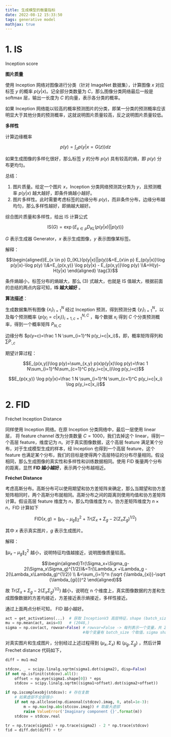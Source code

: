 ```yaml
---
title: 生成模型的衡量指标
date: 2022-08-12 15:33:50
tags: generative model
mathjax: true
---
```


# 1. IS

Inception score

**图片质量**

使用 Inception 网络对图像进行分类（针对 ImageNet 数据集），计算图像 $x$ 对应标签 $y$ 的概率 $p(y|x)$。记全部分类数量为 $C$，那么图像分类网络最后一般是 softmax 层，输出一长度为 $C$ 的向量，表示各分类的概率。

如果 Inception 网络能以较高的概率预测图片的分类，即某一分类的预测概率应该明显大于其他分类的预测概率，这就说明图片质量较高，反之说明图片质量较低。

**多样性**

计算边缘概率

$$p(y)=\int_z p(y|x=G(z))dz \tag{1}$$

如果生成图像的多样化很好，那么标签 $y$ 的分布 $p(y)$ 具有较高的熵，即 $p(y)$ 分布更均匀。

总结：

1. 图片质量。给定一个图片 $x$，Inception 分类网络预测其分类为 $y$，且预测概率 $p(y|x)$ 越大越好，即条件熵越小越好。
2. 图片多样性。此时需要考虑标签的边缘分布 $p(y)$，而非条件分布，边缘分布越均匀，那么多样性越好，即熵越大越好。

综合图片质量和多样性，给出 IS 计算公式

$$\text{IS}(G)=\exp \{ E_{x \in p} D_{KL}(p(y|x)||p(y))\} \tag{2}$$

$G$ 表示生成器 Generator，$x$ 表示生成图像，$y$ 表示图像某标签。

解释：

$$\begin{aligned}E_{x \in p} D_{KL}(p(y|x)||p(y))&=E_{x\in p} E_{p(y|x)}\log p(y|x)-\log p(y)
\\&=E_{p(x,y)} \log p(y|x) - E_{p(x,y)}\log p(y)
\\&=H(y)-H(y|x)
\end{aligned} \tag{3}$$

条件熵越小，标签分布的熵越大，那么 (3) 式越大，也就是 IS 值越大，根据前面的总结的两点内容可知，**IS 越大越好** 。

**算法描述**：

生成数据集所有图像 $\{x_i\}_{i=1}^N$ 经过 Inception 预测，得到预测分类 $\{y_i\}_{i=1}^N$，以及每个预测概率 $\{p(y_i=c|x_i)\}_{i=1,c=1}^{N,C}$ ，每个数据 $x_i$ 得到 $C$ 个分类预测概率，得到一个概率矩阵 $P_{N, C}$

边缘分布 $p(y=c)=\frac 1 N \sum_{i=1}^N p(y_i=c|x_i)$，即，概率矩阵得列和 $\sum P_{:,c}$

期望计算过程：

$$E_{p(x,y)}\log p(y)=\sum_{x,y} p(x)p(y|x)\log p(y)=\frac 1 N\sum_{i=1}^N\sum_{c=1}^C p(y_i=c|x_i)\log p(y_i=c)$$

$$E_{p(x,y)} \log p(y|x)=\frac 1 N \sum_{i=1}^N \sum_{c=1}^C p(y_i=c|x_i) \log p(y_i=c|x_i)$$

# 2. FID

Fréchet Inception Distance

同样使用 Inception 网络。在原 Inception 分类网络中，最后一层使用 linear 层， 将 feature channel 改为分类数量 $C=1000$，我们去掉这个 linear，得到一个高层 feature，维度记为 $n$。对于真实图像数据，这个高层 feature 满足某个分布，对于生成模型生成的样本，经 Inception 也得到一个高层 feature，这个 feature 也满足某个分布，我们的目标是使得两个高层特征的分布尽量相同。假设相同，那么生成图像的真实性和多样性和训练数据相同。使用 FID 衡量两个分布的距离，显然 **FID 越小越好**，表示两个分布越相近。

**Fréchet Distance**

考虑高斯分布。高斯分布可以使用期望和协方差矩阵来确定，那么当期望和协方差矩阵相同时，两个高斯分布就相同。高斯分布之间的距离则使用均值和协方差矩阵计算。假设高层 feature 维度为 $n$，那么均值维度为 $n$，协方差矩阵维度为 $n\times n$，FID 计算如下

$$\text{FID}(x,g)=\|\mu_x-\mu_g\|_2^2 + Tr(\Sigma_x+\Sigma_g-2(\Sigma_x\Sigma_g)^{1/2})$$

其中 $x$ 表示真实图片，$g$ 表示生成图片。

解释：

$\|\mu_x-\mu_g\|_2^2$ 越小，说明特征均值越接近，说明图像质量较高。

$$\begin{aligned}Tr(\Sigma_x+\Sigma_g-2(\Sigma_x\Sigma_g)^{1/2})&=Tr(\Lambda_x +\Lambda_g - 2(\Lambda_x\Lambda_g)^{1/2})
\\ &=\sum_{i=1}^n (\sqrt {\lambda_{xi}}-\sqrt {\lambda_{gi}})^2
\end{aligned}$$

故 $Tr(\Sigma_x+\Sigma_g-2(\Sigma_x\Sigma_g)^{1/2})$ 越小，说明在 n 个维度上，真实图像数据的方差和生成图像数据的方差均接近，方差接近表示熵接近，多样性接近。

通过上面两点分析可知， FID 越小越好。

```python
act = get_activations(...)  # 获取 InceptionV3 高层特征，shape (batch_size, 2048)
mu = np.mean(act, axis=0)   # (2048,)
sigma = np.cov(act, rowvar=False) # rowvar=False -> 每列表示一个变量，共 2048 个变量
                                  #每个变量有 batch_size 个取值，sigma shape (2048,2048)
```

对真实图片和生成图片，分别经过上述过程得到 $(\mu_x, \Sigma_x)$ 和 $(\mu_g, \Sigma_g)$ ，然后计算 Frechet distance 代码如下，

```python
diff = mu1-mu2

stdcov, _ = scipy.linalg.sqrtm(sigma1.dot(sigma2), disp=False)
if not np.isfinit(stdcov).all():
    offset = np.eye(sigma1.shape[0]) * eps
    stdcov = scipy.linalg.sqrtm((sigma1+offset).dot(sigma2+offset))

if np.iscomplexobj(stdcov): # 存在复数
    # 如果虚部不全部很小
    if not np.allclose(np.dianonal(stdcov).imag, 0, atol=1e-3):
        m = np.max(np.abs(stccov.imag)) # 取最大虚部
        raise ValueError('Imaginary component {}'.format(m))
    stdcov = stdcov.real

tr = np.trace(sigma1) + np.trace(sigma2) - 2 * np.trace(stdcov)
fid = diff.dot(diff) + tr
```